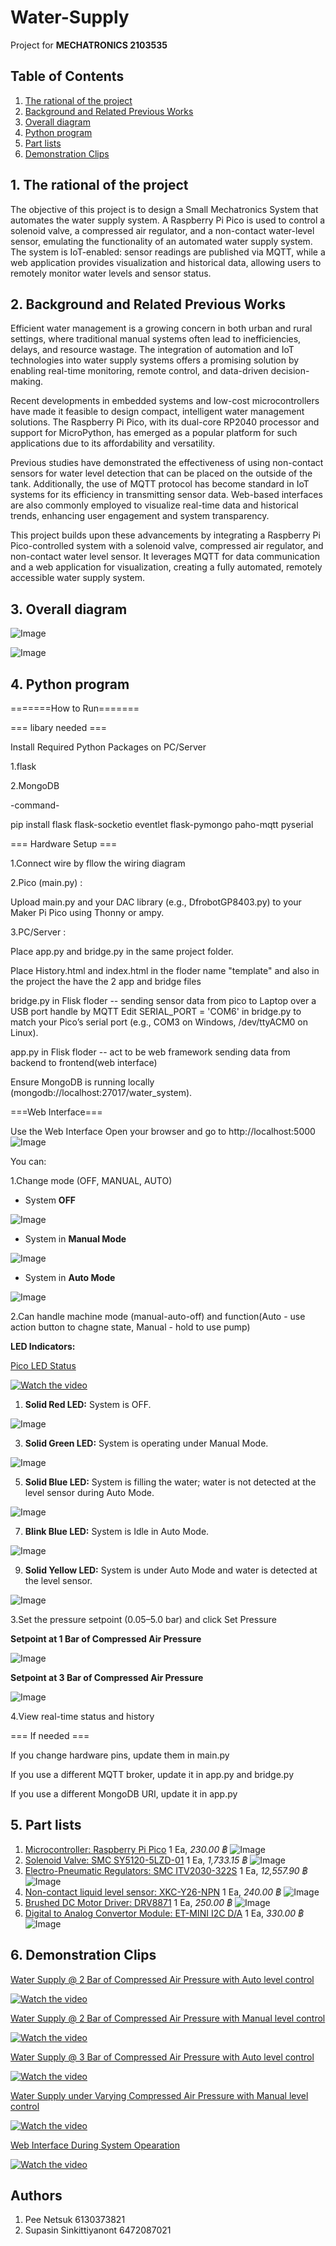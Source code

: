  
# Water-Supply
Project for **MECHATRONICS 2103535**
## Table of Contents
1. [The rational of the project](#1-the-rational-of-the-project)
2. [Background and Related Previous Works](#2-background-and-related-previous-works)
3. [Overall diagram](#3-overall-diagram)
4. [Python program](#4-python-program)
5. [Part lists](#5-part-lists)
6. [Demonstration Clips](#6-demonstration-clips)


## 1. The rational of the project
The objective of this project is to design a Small Mechatronics System that automates the water supply system. A Raspberry Pi Pico is used to control a solenoid valve, a compressed air regulator, and a non-contact water-level sensor, emulating the functionality of an automated water supply system. The system is IoT-enabled: sensor readings are published via MQTT, while a web application provides visualization and historical data, allowing users to remotely monitor water levels and sensor status.

## 2. Background and Related Previous Works
Efficient water management is a growing concern in both urban and rural settings, where traditional manual systems often lead to inefficiencies, delays, and resource wastage. The integration of automation and IoT technologies into water supply systems offers a promising solution by enabling real-time monitoring, remote control, and data-driven decision-making.

Recent developments in embedded systems and low-cost microcontrollers have made it feasible to design compact, intelligent water management solutions. The Raspberry Pi Pico, with its dual-core RP2040 processor and support for MicroPython, has emerged as a popular platform for such applications due to its affordability and versatility.

Previous studies have demonstrated the effectiveness of using non-contact sensors for water level detection that can be placed on the outside of the tank. Additionally, the use of MQTT protocol has become standard in IoT systems for its efficiency in transmitting sensor data.
Web-based interfaces are also commonly employed to visualize real-time data and historical trends, enhancing user engagement and system transparency.

This project builds upon these advancements by integrating a Raspberry Pi Pico-controlled system with a solenoid valve, compressed air regulator, and non-contact water level sensor. It leverages MQTT for data communication and a web application for visualization, creating a fully automated, remotely accessible water supply system.

## 3. Overall diagram
![Image](https://github.com/Pnajaa/Water-Supply/blob/ce17080890708fbf71c941f88fd8711987513dea/pic/Overview.jpg)

![Image](https://github.com/Pnajaa/Water-Supply/blob/524950d4a7a8e27ce3690d60b75727e4ec2e6dcc/pic/Overall%20Diagram.jpg)
## 4. Python program

=======How to Run=======

=== libary needed ===

Install Required Python Packages on PC/Server

1.flask

2.MongoDB

-command-

pip install flask flask-socketio eventlet flask-pymongo paho-mqtt pyserial

=== Hardware Setup ===

1.Connect wire by fllow the wiring diagram

2.Pico (main.py) :

Upload main.py and your DAC library (e.g., DfrobotGP8403.py) to your Maker Pi Pico using Thonny or ampy.

3.PC/Server :

Place app.py and bridge.py in the same project folder.

Place History.html and index.html in the floder name "template" and also in the project the have the 2 app and bridge files

bridge.py in Flisk floder -- sending sensor data from pico to Laptop over a USB port handle by MQTT Edit SERIAL_PORT = 'COM6' in bridge.py to match your Pico’s serial port (e.g., COM3 on Windows, /dev/ttyACM0 on Linux).

app.py in Flisk floder -- act to be web framework sending data from backend to frontend(web interface)

Ensure MongoDB is running locally (mongodb://localhost:27017/water_system).


===Web Interface===

 Use the Web Interface
Open your browser and go to http://localhost:5000
![Image](https://github.com/Pnajaa/Water-Supply/blob/7bb21513c3efc68fa7205d741812e0587b6468ff/pic/Web%20Interface.png)

You can:

1.Change mode (OFF, MANUAL, AUTO)
* System **OFF**

![Image](https://github.com/Pnajaa/Water-Supply/blob/0de9ad2e907146cb8bc6b250a59a2169d2b90ee2/pic/System%20OFF.png)

* System in **Manual Mode**

![Image](https://github.com/Pnajaa/Water-Supply/blob/0de9ad2e907146cb8bc6b250a59a2169d2b90ee2/pic/Manual%20Mode.png)

* System in **Auto Mode**

![Image](https://github.com/Pnajaa/Water-Supply/blob/af4880f4727c48cc897db92e6f51aedd7669d7a4/pic/Auto%20Mode.png)


2.Can handle machine mode (manual-auto-off) and function(Auto - use action button to chagne state, Manual - hold to use pump)

**LED Indicators:**

[Pico LED Status](https://youtu.be/J_779zv18d4?si=_UDpGzsGQTG2D5w2)

[![Watch the video](https://img.youtube.com/vi/J_779zv18d4/0.jpg)](https://youtu.be/J_779zv18d4?si=_UDpGzsGQTG2D5w2)

1. **Solid Red LED:** System is OFF.

![Image](https://github.com/Pnajaa/Water-Supply/blob/e50853c813abe51ee55f43cc403186f92382b058/pic/S__13352969_0.jpg)

3. **Solid Green LED:** System is operating under Manual Mode.

![Image](https://github.com/Pnajaa/Water-Supply/blob/e50853c813abe51ee55f43cc403186f92382b058/pic/S__13352971_0.jpg)

5. **Solid Blue LED:** System is filling the water; water is not detected at the level sensor during Auto Mode.

![Image](https://github.com/Pnajaa/Water-Supply/blob/e50853c813abe51ee55f43cc403186f92382b058/pic/S__13352972_0.jpg)
   
7. **Blink Blue LED:** System is Idle in Auto Mode.

![Image](https://github.com/Pnajaa/Water-Supply/blob/e50853c813abe51ee55f43cc403186f92382b058/pic/S__13352974_0.jpg)

9. **Solid Yellow LED:** System is under Auto Mode and water is detected at the level sensor.

![Image](https://github.com/Pnajaa/Water-Supply/blob/e50853c813abe51ee55f43cc403186f92382b058/pic/S__13352973_0.jpg)


3.Set the pressure setpoint (0.05–5.0 bar) and click Set Pressure

**Setpoint at 1 Bar of Compressed Air Pressure**

![Image](https://github.com/Pnajaa/Water-Supply/blob/e50853c813abe51ee55f43cc403186f92382b058/pic/Set%201%20Bar.png)

**Setpoint at 3 Bar of Compressed Air Pressure**

![Image](https://github.com/Pnajaa/Water-Supply/blob/e50853c813abe51ee55f43cc403186f92382b058/pic/Set%203%20Bar.png)


4.View real-time status and history

=== If needed ===

If you change hardware pins, update them in main.py

If you use a different MQTT broker, update it in app.py and bridge.py

If you use a different MongoDB URI, update it in app.py

## 5. Part lists
1. [Microcontroller: Raspberry Pi Pico](https://datasheets.raspberrypi.com/pico/pico-datasheet.pdf) 1 Ea, *230.00 ฿*
![Image](https://github.com/Pnajaa/Water-Supply/blob/7eb20fb6e453c3e6e84c3923cec3ffeb01c6f8a4/pic/S__13352988_0.jpg)
2. [Solenoid Valve: SMC SY5120-5LZD-01](https://th.misumi-ec.com/en/vona2/detail/221300029672/?HissuCode=SY5120-5LZD-01) 1 Ea, *1,733.15 ฿*
![Image](https://github.com/Pnajaa/Water-Supply/blob/7eb20fb6e453c3e6e84c3923cec3ffeb01c6f8a4/pic/S__13352990_0.jpg)
4. [Electro-Pneumatic Regulators: SMC ITV2030-322S](https://th.misumi-ec.com/en/vona2/detail/221006475030/?HissuCode=ITV2030-322S) 1 Ea, *12,557.90 ฿*
![Image](https://github.com/Pnajaa/Water-Supply/blob/7eb20fb6e453c3e6e84c3923cec3ffeb01c6f8a4/pic/S__13352994_0.jpg)
5. [Non-contact liquid level sensor: XKC-Y26-NPN](https://xkc-sensor.com/detail/1428.html) 1 Ea, *240.00 ฿*
![Image](https://github.com/Pnajaa/Water-Supply/blob/7eb20fb6e453c3e6e84c3923cec3ffeb01c6f8a4/pic/S__13352976_0.jpg)
6. [Brushed DC Motor Driver: DRV8871](https://www.ti.com/lit/ds/symlink/drv8871.pdf?ts=1747713296454&ref_url=https%253A%252F%252Fwww.google.com%252F) 1 Ea, *250.00 ฿*
![Image](https://github.com/Pnajaa/Water-Supply/blob/7eb20fb6e453c3e6e84c3923cec3ffeb01c6f8a4/pic/S__13352992_0.jpg)
7. [Digital to Analog Convertor Module: ET-MINI I2C D/A](https://www.etteam.com/prodintf/ET-MINI-I2C-DA-10V/th-man-ET-MINI-I2C-DA-10V.pdf) 1 Ea, *330.00 ฿*
![Image](https://github.com/Pnajaa/Water-Supply/blob/7eb20fb6e453c3e6e84c3923cec3ffeb01c6f8a4/pic/S__13352993_0.jpg)
## 6. Demonstration Clips
[Water Supply @ 2 Bar of Compressed Air Pressure with Auto level control](https://youtu.be/-4KKM27_0G8?si=PFsfHLVXcu9kw8Zn)

[![Watch the video](https://img.youtube.com/vi/-4KKM27_0G8/0.jpg)](https://youtu.be/-4KKM27_0G8?si=PFsfHLVXcu9kw8Zn)

[Water Supply @ 2 Bar of Compressed Air Pressure with Manual level control](https://youtu.be/t14_QqYX_wY?si=O16tVIrwNscYOhKn)

[![Watch the video](https://img.youtube.com/vi/t14_QqYX_wY/0.jpg)](https://youtu.be/t14_QqYX_wY?si=O16tVIrwNscYOhKn)

[Water Supply @ 3 Bar of Compressed Air Pressure with Auto level control](https://youtu.be/GVrn9ShbKTY?si=fIKZL0MBUtPXyBzl)

[![Watch the video](https://img.youtube.com/vi/GVrn9ShbKTY/0.jpg)](https://youtu.be/GVrn9ShbKTY?si=fIKZL0MBUtPXyBzl)

[Water Supply under Varying Compressed Air Pressure with Manual level control](https://youtu.be/gGz0Z9c_rH0?si=NRW8_H563wOkiUoJ)

[![Watch the video](https://img.youtube.com/vi/gGz0Z9c_rH0/0.jpg)](https://youtu.be/gGz0Z9c_rH0?si=NRW8_H563wOkiUoJ)

[Web Interface During System Opearation](https://youtu.be/8oSqg5JCmNs)

[![Watch the video](https://img.youtube.com/vi/8oSqg5JCmNs/0.jpg)](https://youtu.be/8oSqg5JCmNs)


## Authors
1. Pee Netsuk 6130373821
2. Supasin Sinkittiyanont 6472087021
